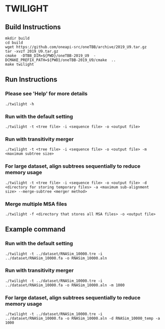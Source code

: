 # TWILIGHT

## Build Instructions
```
mkdir build
cd build
wget https://github.com/oneapi-src/oneTBB/archive/2019_U9.tar.gz
tar -xvzf 2019_U9.tar.gz
cmake  -DTBB_DIR=${PWD}/oneTBB-2019_U9  -DCMAKE_PREFIX_PATH=${PWD}/oneTBB-2019_U9/cmake  ..
make twilight
```

## Run Instructions
### Please see 'Help' for more details
```
./twilight -h
```
### Run with the default setting
```
./twilight -t <tree file> -i <sequence file> -o <output file>
```
### Run with transitivity merger
```
./twilight -t <tree file> -i <sequence file> -o <output file> -m <maximum subtree size>
```

### For large dataset, align subtrees sequentially to reduce memory usage
```
./twilight -t <tree file> -i <sequence file> -o <output file> -d <directory for storing temporary files> -a <maximum sub-alignment size> --merge-subtree <merger method>
```

### Merge multiple MSA files
```
./twilight -f <directory that stores all MSA files> -o <output file>
```

## Example command
### Run with the default setting
```
./twilight -t ../dataset/RNASim_10000.tre -i ../dataset/RNASim_10000.fa -o RNASim_10000.aln
```
### Run with transitivity merger
```
./twilight -t ../dataset/RNASim_10000.tre -i ../dataset/RNASim_10000.fa -o RNASim_10000.aln -m 1000
```

### For large dataset, align subtrees sequentially to reduce memory usage
```
./twilight -t ../dataset/RNASim_10000.tre -i ../dataset/RNASim_10000.fa -o RNASim_10000.aln -d RNASim_10000_temp -a 1000
```